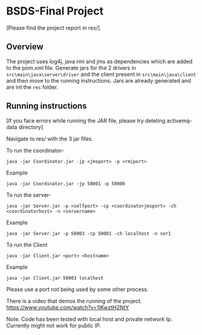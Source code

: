 # BSDS-Final Project

[Please find the project report in res/]

## Overview

The project uses log4j, java rmi and jms as dependencies which are added to the pom.xml file. Generate jars for the 2 drivers in `src\main\java\server\driver` and the client present in `src\main\java\client` and then move to the running instructions. Jars are already generated and are int the `res` folder.

## Running instructions

[If you face errors while running the JAR file, please try deleting activemq-data directory]

Navigate to res/ with the 3 jar files.

To run the coordinator-

`java -jar Coordinator.jar -jp <jmsport> -p <rmiport>`

Example

`java -jar Coordinator.jar -jp 50001 -p 50000`

To run the server-

`java -jar Server.jar -p <selfport> -cp <coordinatorjmsport> -ch <coordinatorhost> -n <servername>`

Example

`java -jar Server.jar -p 50003 -cp 50001 -ch localhost -n ser1`

To run the Client

`java -jar Client.jar <port> <hostname>`

Example

`java -jar Client.jar 50003 localhost`

Please use a port not being used by some other process.

There is a video that demos the running of the project.
https://www.youtube.com/watch?v=1IKwztH2NtY

Note.
Code has been tested with local host and private network Ip. Currently might not work for public IP.
